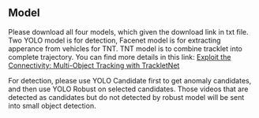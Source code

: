 ## Model
Please download all four models, which given the download link in txt file. Two YOLO model is for detection, Facenet model is for extracting apperance from vehicles for TNT. TNT model is to combine tracklet into complete trajectory. You can find more details in this link: [Exploit the Connectivity: Multi-Object Tracking with TrackletNet][1]  

For detection, please use YOLO Candidate first to get anomaly candidates, and then use YOLO Robust on selected candidates. Those videos that are detected as candidates but do not detected by robust model will be sent into small object detection.  

[1]: https://arxiv.org/abs/1811.07258
